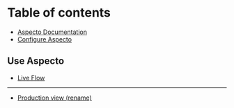 # Table of contents

* [Aspecto Documentation](README.md)
* [Configure Aspecto](configure.md)

## Use Aspecto

* [Live Flow](use-aspecto/live-flow.md)

---

* [Production view \(rename\)](production-view-rename.md)


